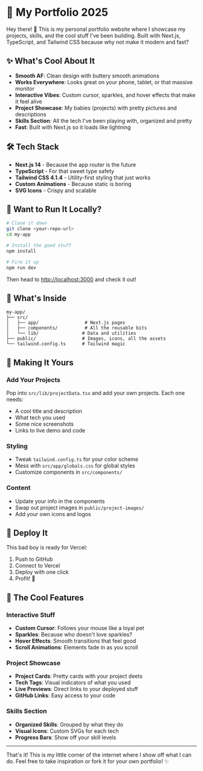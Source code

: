 # 🚀 My Portfolio 2025

Hey there! 👋 This is my personal portfolio website where I showcase my projects, skills, and the cool stuff I've been building. Built with Next.js, TypeScript, and Tailwind CSS because why not make it modern and fast?

## ✨ What's Cool About It

- **Smooth AF**: Clean design with buttery smooth animations
- **Works Everywhere**: Looks great on your phone, tablet, or that massive monitor
- **Interactive Vibes**: Custom cursor, sparkles, and hover effects that make it feel alive
- **Project Showcase**: My babies (projects) with pretty pictures and descriptions
- **Skills Section**: All the tech I've been playing with, organized and pretty
- **Fast**: Built with Next.js so it loads like lightning

## 🛠️ Tech Stack

- **Next.js 14** - Because the app router is the future
- **TypeScript** - For that sweet type safety
- **Tailwind CSS 4.1.4** - Utility-first styling that just works
- **Custom Animations** - Because static is boring
- **SVG Icons** - Crispy and scalable

## 🚀 Want to Run It Locally?

```bash
# Clone it down
git clone <your-repo-url>
cd my-app

# Install the good stuff
npm install

# Fire it up
npm run dev
```

Then head to [http://localhost:3000](http://localhost:3000) and check it out!

## 📁 What's Inside

```
my-app/
├── src/
│   ├── app/                 # Next.js pages
│   ├── components/          # All the reusable bits
│   └── lib/                # Data and utilities
├── public/                 # Images, icons, all the assets
└── tailwind.config.ts      # Tailwind magic
```

## 🎨 Making It Yours

### Add Your Projects

Pop into `src/lib/projectData.tsx` and add your own projects. Each one needs:

- A cool title and description
- What tech you used
- Some nice screenshots
- Links to live demo and code

### Styling

- Tweak `tailwind.config.ts` for your color scheme
- Mess with `src/app/globals.css` for global styles
- Customize components in `src/components/`

### Content

- Update your info in the components
- Swap out project images in `public/project-images/`
- Add your own icons and logos

## 🚀 Deploy It

This bad boy is ready for Vercel:

1. Push to GitHub
2. Connect to Vercel
3. Deploy with one click
4. Profit! 🎉

## 📱 The Cool Features

### Interactive Stuff

- **Custom Cursor**: Follows your mouse like a loyal pet
- **Sparkles**: Because who doesn't love sparkles?
- **Hover Effects**: Smooth transitions that feel good
- **Scroll Animations**: Elements fade in as you scroll

### Project Showcase

- **Project Cards**: Pretty cards with your project deets
- **Tech Tags**: Visual indicators of what you used
- **Live Previews**: Direct links to your deployed stuff
- **GitHub Links**: Easy access to your code

### Skills Section

- **Organized Skills**: Grouped by what they do
- **Visual Icons**: Custom SVGs for each tech
- **Progress Bars**: Show off your skill levels

---

That's it! This is my little corner of the internet where I show off what I can do. Feel free to take inspiration or fork it for your own portfolio! ✨
